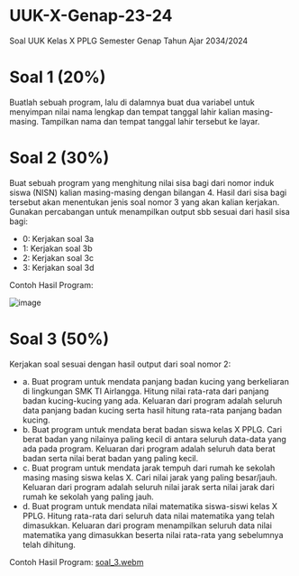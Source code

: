 # UUK-X-Genap-23-24
Soal UUK Kelas X PPLG Semester Genap Tahun Ajar 2034/2024

# Soal 1 (20%)
Buatlah sebuah program, lalu di dalamnya buat dua variabel untuk menyimpan nilai nama lengkap dan tempat tanggal lahir kalian masing-masing. Tampilkan nama dan tempat tanggal lahir tersebut ke layar.

# Soal 2 (30%)
Buat sebuah program yang menghitung nilai sisa bagi dari nomor induk siswa (NISN) kalian masing-masing dengan bilangan 4. Hasil dari sisa bagi tersebut akan menentukan jenis soal nomor 3 yang akan kalian kerjakan. Gunakan percabangan untuk menampilkan output sbb sesuai dari hasil sisa bagi:
- 0: Kerjakan soal 3a
- 1: Kerjakan soal 3b
- 2: Kerjakan soal 3c
- 3: Kerjakan soal 3d

Contoh Hasil Program:

![image](https://github.com/senaSMKTI/UUK-X-Genap-23-24/assets/156995368/308e1fbf-19a1-4db3-aec9-8bad2729f7e0)


# Soal 3 (50%)
Kerjakan soal sesuai dengan hasil output dari soal nomor 2:
- a. Buat program untuk mendata panjang badan kucing yang berkeliaran di lingkungan SMK TI Airlangga. Hitung nilai rata-rata dari panjang badan kucing-kucing yang ada. Keluaran dari program adalah seluruh data panjang badan kucing serta hasil hitung rata-rata panjang badan kucing.
- b. Buat program untuk mendata berat badan siswa kelas X PPLG. Cari berat badan yang nilainya paling kecil di antara seluruh data-data yang ada pada program. Keluaran dari program adalah seluruh data berat badan serta nilai berat badan yang paling kecil.
- c. Buat program untuk mendata jarak tempuh dari rumah ke sekolah masing masing siswa kelas X. Cari nilai jarak yang paling besar/jauh. Keluaran dari program adalah seluruh nilai jarak serta nilai jarak dari rumah ke sekolah yang paling jauh.
- d. Buat program untuk mendata nilai matematika siswa-siswi kelas X PPLG. Hitung rata-rata dari seluruh data nilai matematika yang telah dimasukkan. Keluaran dari program menampilkan seluruh data nilai matematika yang dimasukkan beserta nilai rata-rata yang sebelumnya telah dihitung.

Contoh Hasil Program:
[soal_3.webm](https://github.com/senaSMKTI/UUK-X-Genap-23-24/assets/156995368/916cfac0-730b-4c27-83fb-1d4f52283ac5)
